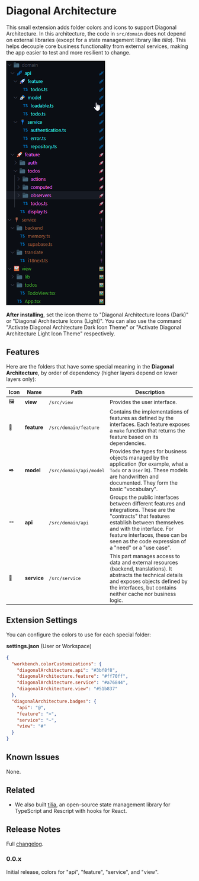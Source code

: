 # Diagonal Architecture

This small extension adds folder colors and icons to support Diagonal Architecture. In this architecture, the code in `src/domain` does not depend on external libraries (except for a state management library like _tilia_). This helps decouple core business functionality from external services, making the app easier to test and more resilient to change.

![diagonal architecture colored folders](https://raw.githubusercontent.com/midasum/diagonal-architecture-extension/main/extension.png)

**After installing**, set the icon theme to "Diagonal Architecture Icons (Dark)" or "Diagonal Architecture Icons (Light)". You can also use the command "Activate Diagonal Architecture Dark Icon Theme" or "Activate Diagonal Architecture Light Icon Theme" respectively.

## Features

Here are the folders that have some special meaning in the **Diagonal Architecture**, by order of dependency (higher layers depend on lower layers only):

| Icon | Name        | Path                    | Description                                                                                                                                                                                                                                                          |
| ---- | ----------- | ----------------------- | -------------------------------------------------------------------------------------------------------------------------------------------------------------------------------------------------------------------------------------------------------------------- |
| 🖼️   | **view**    | `/src/view`             | Provides the user interface.                                                                                                                                                                                                                                         |
| 🚀   | **feature** | `/src/domain/feature`   | Contains the implementations of features as defined by the interfaces. Each feature exposes a `make` function that returns the feature based on its dependencies.                                                                                                    |
| ✒️   | **model**   | `/src/domain/api/model` | Provides the types for business objects managed by the application (for example, what a `Todo` or a `User` is). These models are handwritten and documented. They form the basic "vocabulary".                                                                       |
| 🪢   | **api**     | `/src/domain/api`       | Groups the public interfaces between different features and integrations. These are the "contracts" that features establish between themselves and with the interface. For feature interfaces, these can be seen as the code expression of a "need" or a "use case". |
| 🔌   | **service** | `/src/service`          | This part manages access to data and external resources (backend, translations). It abstracts the technical details and exposes objects defined by the interfaces, but contains neither cache nor business logic.                                                    |

## Extension Settings

You can configure the colors to use for each special folder:

**settings.json** (User or Workspace)

```json
{
  "workbench.colorCustomizations": {
    "diagonalArchitecture.api": "#3bf8f8",
    "diagonalArchitecture.feature": "#ff70ff",
    "diagonalArchitecture.service": "#a76844",
    "diagonalArchitecture.view": "#51b837"
  },
  "diagonalArchitecture.badges": {
    "api": "@",
    "feature": ">",
    "service": "~",
    "view": "#"
  }
}
```

## Known Issues

None.

## Related

- We also built [tilia](https://tiliajs.com), an open-source state management library for TypeScript and Rescript with hooks for React.

## Release Notes

Full [changelog](./CHANGELOG.md).

### 0.0.x

Initial release, colors for "api", "feature", "service", and "view".
